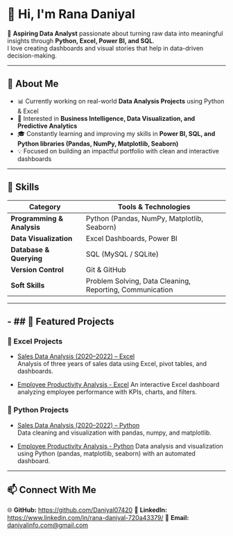 # 👋 Hi, I'm Rana Daniyal  

🎯 **Aspiring Data Analyst** passionate about turning raw data into meaningful insights through **Python, Excel, Power BI, and SQL**.  
I love creating dashboards and visual stories that help in data-driven decision-making.  

---

## 🧠 About Me
- 📊 Currently working on real-world **Data Analysis Projects** using Python & Excel  
- 🧩 Interested in **Business Intelligence, Data Visualization, and Predictive Analytics**  
- 🎓 Constantly learning and improving my skills in **Power BI, SQL, and Python libraries (Pandas, NumPy, Matplotlib, Seaborn)**  
- 💡 Focused on building an impactful portfolio with clean and interactive dashboards  

---

## 🧰 Skills
| Category                   | Tools & Technologies                                     |
|----------------------------|----------------------------------------------------------|
| **Programming & Analysis** | Python (Pandas, NumPy, Matplotlib, Seaborn)              |
| **Data Visualization**     | Excel Dashboards, Power BI                               |
| **Database & Querying**    | SQL (MySQL / SQLite)                                     |
| **Version Control**        | Git & GitHub                                             |
| **Soft Skills**            | Problem Solving, Data Cleaning, Reporting, Communication |

---

**- ## 📌 Featured Projects**
- 
### 🔹 Excel Projects
- [Sales Data Analysis (2020–2022) – Excel](https://github.com/Daniyal07420/Excel_Sales_Data-2020-2022-)  
  Analysis of three years of sales data using Excel, pivot tables, and dashboards.

- [Employee Productivity Analysis - Excel](https://github.com/Daniyal07420/Excel_Employee-Productivity)
  An interactive Excel dashboard analyzing employee performance with KPIs, charts, and filters.
  
### 🔹 Python Projects
- [Sales Data Analysis (2020–2022) – Python](https://github.com/Daniyal07420/Python_Sales_Data-2020-2022)  
  Data cleaning and visualization with pandas, numpy, and matplotlib.

- [Employee Productivity Analysis - Python](https://github.com/Daniyal07420/Python_Employee-Productivity)
  Data analysis and visualization using Python (pandas, matplotlib, seaborn) with an automated dashboard.  

---

## 📫 Connect With Me
🌐 **GitHub:**    https://github.com/Daniyal07420
💼 **LinkedIn:**  https://www.linkedin.com/in/rana-daniyal-720a43379/ 
📧 **Email:**     daniyalinfo.com@gmail.com 
  
